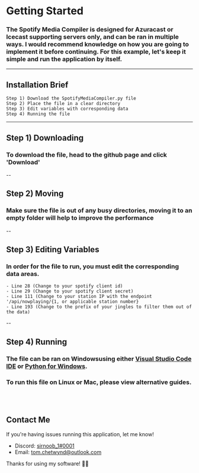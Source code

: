 # Getting Started

### The Spotify Media Compiler is designed for Azuracast or Icecast supporting servers only, and can be ran in multiple ways. I would recommend knowledge on how you are going to implement it before continuing. For this example, let's keep it simple and run the application by itself.

---
## Installation Brief
```
Step 1) Download the SpotifyMediaCompiler.py file
Step 2) Place the file in a clear directory
Step 3) Edit variables with corresponding data
Step 4) Running the file
```
---
## Step 1) Downloading
### To download the file, head to the github page and click 'Download'
--
## Step 2) Moving
### Make sure the file is out of any busy directories, moving it to an empty folder will help to improve the performance
--
## Step 3) Editing Variables
### In order for the file to run, you must edit the corresponding data areas.
```
- Line 28 (Change to your spotify client id)
- Line 29 (Change to your spotify client secret)
- Line 111 (Change to your station IP with the endpoint '/api/nowplaying/{1, or applicable station number}
- Line 193 (Change to the prefix of your jingles to filter them out of the data)
```
--
## Step 4) Running
### The file can be ran on Windowsusing either [Visual Studio Code IDE](https://code.visualstudio.com/) or [Python for Windows](https://apps.microsoft.com/store/detail/python-310/9PJPW5LDXLZ5). 
### To run this file on Linux or Mac, please view alternative guides.
<br></br>

## Contact Me
If you're having issues running this application, let me know!
- Discord: [sirnoob_1#0001](https://discord.com/users/304333708599754753)
- Email: [tom.chetwynd@outlook.com](mailto:tom.chetwynd@outlook.com)



Thanks for using my software! 🤗🤗
